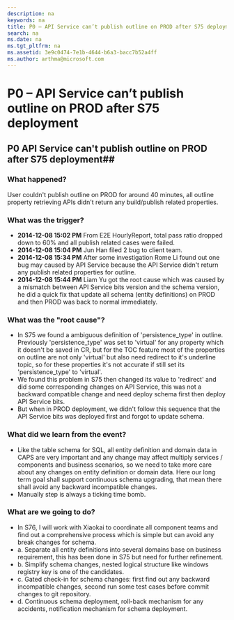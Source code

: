 ```yaml
---
description: na
keywords: na
title: P0 – API Service can’t publish outline on PROD after S75 deployment
search: na
ms.date: na
ms.tgt_pltfrm: na
ms.assetid: 3e9c0474-7e1b-4644-b6a3-bacc7b52a4ff
ms.author: arthma@microsoft.com
---
```

# P0 – API Service can’t publish outline on PROD after S75 deployment
## P0 API Service can't publish outline on PROD after S75 deployment##

### What happened? ###

User couldn't publish outline on PROD for around 40 minutes, all outline property retrieving APIs didn't return any build/publish related properties.

### What was the trigger? ###

 - **2014-12-08 15:02 PM** From E2E HourlyReport, total pass ratio dropped down to 60% and all publish related cases were failed.
 - **2014-12-08 15:04 PM** Jun Han filed 2 bug to client team. 
 - **2014-12-08 15:34 PM** After some investigation Rome Li found out one bug may caused by API Service because the API Service didn't return any publish related properties for outline.
 - **2014-12-08 15:44 PM** Liam Yu got the root cause which was caused by a mismatch between API Service bits version and the schema version, he did a quick fix that update all schema (entity definitions) on PROD and then PROD was back to normal immediately. 
 
### What was the "root cause"? ###

 - In S75 we found a ambiguous definition of 'persistence_type' in outline. Previously 'persistence_type' was set to 'virtual' for any property which it doesn't be saved in CR, but for the TOC feature most of the properties on outline are not only 'virtual' but also need redirect to it's underline topic, so for these properties it's not accurate if still set its 'persistence_type' to 'virtual'. 
 - We found this problem in S75 then changed its value to 'redirect' and did some corresponding changes on API Service, this was not a backward compatible change and need deploy schema first then deploy API Service bits.
 - But when in PROD deployment, we didn't follow this sequence that the API Service bits was deployed first and forgot to update schema.
 
### What did we learn from the event? ###
 - Like the table schema for SQL, all entity definition and domain data in CAPS are very important and any change may affect multiply services / components and business scenarios, so we need to take more care about any changes on entity definition or domain data. Here our long term goal shall support continuous schema upgrading, that mean there shall avoid any backward incompatible changes. 
 - Manually step is always a ticking time bomb.

### What are we going to do? ###

- In S76, I will work with Xiaokai to coordinate all component teams and find out a comprehensive process which is simple but can avoid any break changes for schema.
 - a. Separate all entity definitions into several domains base on business requirement, this has been done in S75 but need for further refinement.
 - b. Simplify schema changes, nested logical structure like windows registry key is one of the candidates.
 - c. Gated check-in for schema changes: first find out any backward incompatible changes, second run some test cases before commit changes to git repository.
 - d. Continuous schema deployment, roll-back mechanism for any accidents, notification mechanism for schema deployment. 